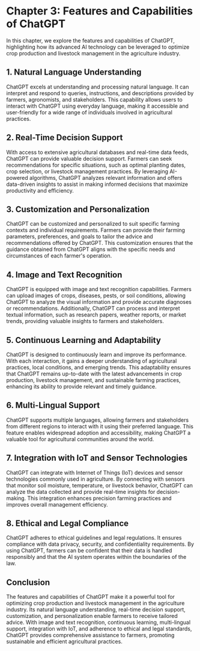Chapter 3: Features and Capabilities of ChatGPT
===============================================

In this chapter, we explore the features and capabilities of ChatGPT, highlighting how its advanced AI technology can be leveraged to optimize crop production and livestock management in the agriculture industry.

**1. Natural Language Understanding**
-------------------------------------

ChatGPT excels at understanding and processing natural language. It can interpret and respond to queries, instructions, and descriptions provided by farmers, agronomists, and stakeholders. This capability allows users to interact with ChatGPT using everyday language, making it accessible and user-friendly for a wide range of individuals involved in agricultural practices.

**2. Real-Time Decision Support**
---------------------------------

With access to extensive agricultural databases and real-time data feeds, ChatGPT can provide valuable decision support. Farmers can seek recommendations for specific situations, such as optimal planting dates, crop selection, or livestock management practices. By leveraging AI-powered algorithms, ChatGPT analyzes relevant information and offers data-driven insights to assist in making informed decisions that maximize productivity and efficiency.

**3. Customization and Personalization**
----------------------------------------

ChatGPT can be customized and personalized to suit specific farming contexts and individual requirements. Farmers can provide their farming parameters, preferences, and goals to tailor the advice and recommendations offered by ChatGPT. This customization ensures that the guidance obtained from ChatGPT aligns with the specific needs and circumstances of each farmer's operation.

**4. Image and Text Recognition**
---------------------------------

ChatGPT is equipped with image and text recognition capabilities. Farmers can upload images of crops, diseases, pests, or soil conditions, allowing ChatGPT to analyze the visual information and provide accurate diagnoses or recommendations. Additionally, ChatGPT can process and interpret textual information, such as research papers, weather reports, or market trends, providing valuable insights to farmers and stakeholders.

**5. Continuous Learning and Adaptability**
-------------------------------------------

ChatGPT is designed to continuously learn and improve its performance. With each interaction, it gains a deeper understanding of agricultural practices, local conditions, and emerging trends. This adaptability ensures that ChatGPT remains up-to-date with the latest advancements in crop production, livestock management, and sustainable farming practices, enhancing its ability to provide relevant and timely guidance.

**6. Multi-Lingual Support**
----------------------------

ChatGPT supports multiple languages, allowing farmers and stakeholders from different regions to interact with it using their preferred language. This feature enables widespread adoption and accessibility, making ChatGPT a valuable tool for agricultural communities around the world.

**7. Integration with IoT and Sensor Technologies**
---------------------------------------------------

ChatGPT can integrate with Internet of Things (IoT) devices and sensor technologies commonly used in agriculture. By connecting with sensors that monitor soil moisture, temperature, or livestock behavior, ChatGPT can analyze the data collected and provide real-time insights for decision-making. This integration enhances precision farming practices and improves overall management efficiency.

**8. Ethical and Legal Compliance**
-----------------------------------

ChatGPT adheres to ethical guidelines and legal regulations. It ensures compliance with data privacy, security, and confidentiality requirements. By using ChatGPT, farmers can be confident that their data is handled responsibly and that the AI system operates within the boundaries of the law.

**Conclusion**
--------------

The features and capabilities of ChatGPT make it a powerful tool for optimizing crop production and livestock management in the agriculture industry. Its natural language understanding, real-time decision support, customization, and personalization enable farmers to receive tailored advice. With image and text recognition, continuous learning, multi-lingual support, integration with IoT, and adherence to ethical and legal standards, ChatGPT provides comprehensive assistance to farmers, promoting sustainable and efficient agricultural practices.
